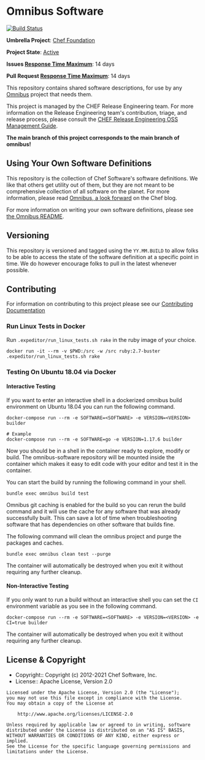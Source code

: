 # Omnibus Software

[![Build Status](https://badge.buildkite.com/e07e55eb2f281ec50dbd0f2bdbf8da4a2f246b864bffd17dfb.svg)](https://buildkite.com/chef-oss/chef-omnibus-software-main-verify)

**Umbrella Project**: [Chef Foundation](https://github.com/chef/chef-oss-practices/blob/main/projects/chef-foundation.md)

**Project State**: [Active](https://github.com/chef/chef-oss-practices/blob/main/repo-management/repo-states.md#active)

**Issues [Response Time Maximum](https://github.com/chef/chef-oss-practices/blob/main/repo-management/repo-states.md)**: 14 days

**Pull Request [Response Time Maximum](https://github.com/chef/chef-oss-practices/blob/main/repo-management/repo-states.md)**: 14 days

This repository contains shared software descriptions, for use by any [Omnibus](https://github.com/chef/omnibus) project that needs them.

This project is managed by the CHEF Release Engineering team. For more information on the Release Engineering team's contribution, triage, and release process, please consult the [CHEF Release Engineering OSS Management Guide](https://docs.google.com/a/opscode.com/document/d/1oJB0vZb_3bl7_ZU2YMDBkMFdL-EWplW1BJv_FXTUOzg/edit).

**The main branch of this project corresponds to the main branch of omnibus!**

## Using Your Own Software Definitions

This repository is the collection of Chef Software's software definitions. We like that others get utility out of them, but they are not meant to be comprehensive collection of all software on the planet. For more information, please read [Omnibus, a look forward](https://blog.chef.io/omnibus-a-look-forward) on the Chef blog.

For more information on writing your own software definitions, please see [the Omnibus README](https://github.com/chef/omnibus#sharing-software-definitions).

## Versioning

This repository is versioned and tagged using the `YY.MM.BUILD` to allow folks to be able to access the state of the software definition at a specific point in time. We do however encourage folks to pull in the latest whenever possible.

## Contributing

For information on contributing to this project please see our [Contributing Documentation](https://github.com/chef/chef/blob/main/CONTRIBUTING.md)

### Run Linux Tests in Docker

Run `.expeditor/run_linux_tests.sh rake` in the ruby image of your choice.

```
docker run -it --rm -v $PWD:/src -w /src ruby:2.7-buster .expeditor/run_linux_tests.sh rake
```

### Testing On Ubuntu 18.04 via Docker

#### Interactive Testing

If you want to enter an interactive shell in a dockerized omnibus build environment on Ubuntu 18.04 you can run the following command.

```
docker-compose run --rm -e SOFTWARE=<SOFTWARE> -e VERSION=<VERSION> builder

# Example
docker-compose run --rm -e SOFTWARE=go -e VERSION=1.17.6 builder
```

Now you should be in a shell in the container ready to explore, modify or build. The omnibus-software repository will be mounted inside the container which makes it easy to edit code with your editor and test it in the container.

You can start the build by running the following command in your shell.

```
bundle exec omnibus build test
```

Omnibus git caching is enabled for the build so you can rerun the build command and it will use the cache for any software that was already successfully built. This can save a lot of time when troubleshooting software that has dependencies on other software that builds fine.

The following command will clean the omnibus project and purge the packages and caches.

```
bundle exec omnibus clean test --purge
```

The container will automatically be destroyed when you exit it without requiring any further cleanup.

#### Non-Interactive Testing

If you only want to run a build without an interactive shell you can set the `CI` environment variable as you see in the following command.

```
docker-compose run --rm -e SOFTWARE=<SOFTWARE> -e VERSION=<VERSION> -e CI=true builder
```

The container will automatically be destroyed when you exit it without requiring any further cleanup.

## License & Copyright

- Copyright:: Copyright (c) 2012-2021 Chef Software, Inc.
- License:: Apache License, Version 2.0

```text
Licensed under the Apache License, Version 2.0 (the "License");
you may not use this file except in compliance with the License.
You may obtain a copy of the License at

    http://www.apache.org/licenses/LICENSE-2.0

Unless required by applicable law or agreed to in writing, software
distributed under the License is distributed on an "AS IS" BASIS,
WITHOUT WARRANTIES OR CONDITIONS OF ANY KIND, either express or implied.
See the License for the specific language governing permissions and
limitations under the License.
```
